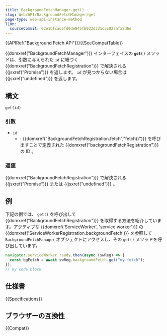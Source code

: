 ```yaml
---
title: BackgroundFetchManager.get()
slug: Web/API/BackgroundFetchManager/get
page-type: web-api-instance-method
l10n:
  sourceCommit: 02e1bfcad5fd0de845fb033d331c3c027afa2d6e
---
```


{{APIRef("Background Fetch API")}}{{SeeCompatTable}}

{{domxref("BackgroundFetchManager")}} インターフェイスの **`get()`** メソッドは、引数に与えられた `id` に紐づく {{domxref("BackgroundFetchRegistration")}} で解決される {{jsxref("Promise")}} を返します。 `id` が見つからない場合は {{jsxref("undefined")}} を返します。

## 構文

```js-nolint
get(id)
```

### 引数

- `id`
  - : {{domxref("BackgroundFetchRegistration.fetch","fetch()")}} を呼び出すことで定義された {{domxref("backgroundFetchRegistration")}} の ID 。

### 返値

{{domxref("BackgroundFetchRegistration")}} で解決される {{jsxref("Promise")}} または {{jsxref("undefined")}} 。

## 例

下記の例では、 `get()` を呼び出して {{domxref("BackgroundFetchRegistration")}} を取得する方法を紹介しています。アクティブな {{domxref('ServiceWorker', 'service worker')}} の {{domxref('ServiceWorkerRegistration.backgroundFetch')}} を参照して `BackgroundFetchManager` オブジェクトにアクセスし、その `get()` メソッドを呼び出しています。

```js
navigator.serviceWorker.ready.then(async (swReg) => {
  const bgFetch = await swReg.backgroundFetch.get("my-fetch");
});
// my code block
```

## 仕様書

{{Specifications}}

## ブラウザーの互換性

{{Compat}}
